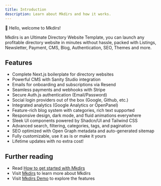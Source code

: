 ```yaml
---
title: Introduction
description: Learn about Mkdirs and how it works.
---
```


👋 Hello, welcome to Mkdirs!

Mkdirs is an Ultimate Directory Website Template, you can launch any profitable directory website in minutes without hassle, packed with Listings, Newsletter, Payment, CMS, Blog, Authentication, SEO, Themes and more.

## Features

- Complete Next.js boilerplate for directory websites
- Powerful CMS with Sanity Studio integration
- Emails for onboarding and subscriptions via Resend
- Seamless payments and webhooks with Stripe
- Secure Auth.js authentication (Email/Password)
- Social login providers out of the box (Google, Github, etc.)
- Integrated analytics (Google Analytics or OpenPanel)
- Feature-rich blog system with categories, rich text supported
- Responsive design, dark mode, and fluid animations everywhere
- Sleek UI components powered by Shadcn/UI and Tailwind CSS
- Advanced search, filtering, categories, tags, and pagination
- SEO optimized with Open Graph metadata and auto-generated sitemap
- Fully customizable, use it as is or make it yours
- Lifetime updates with no extra cost!

## Further reading

- Read [How to get started with Mkdirs](/installation/)
- Visit [Mkdirs](https://mkdirs.com) to learn more about Mkdirs
- Visit [Mkdirs Demo](https://demo.mkdirs.com) to explore the features


